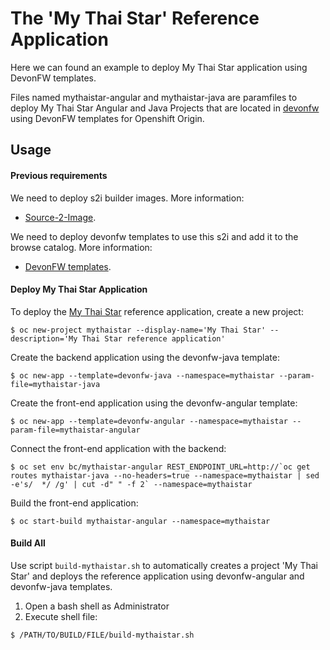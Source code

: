 # The 'My Thai Star' Reference Application

Here we can found an example to deploy My Thai Star application using DevonFW templates.

Files named mythaistar-angular and mythaistar-java are paramfiles to deploy My Thai Star Angular and Java Projects that are located in [devonfw](https://github.com/devonfw/my-thai-star) using DevonFW templates for Openshift Origin.

## Usage

#### Previous requirements

We need to deploy s2i builder images. More information:
- [Source-2-Image](https://github.com/oasp/s2i#deploy-the-source-2-image-builder-images).

We need to deploy devonfw templates to use this s2i and add it to the browse catalog. More information:
- [DevonFW templates](./devonfw#how-to-use).

#### Deploy My Thai Star Application

To deploy the [My Thai Star](https://github.com/oasp/my-thai-star) reference application, create a new project:

    $ oc new-project mythaistar --display-name='My Thai Star' --description='My Thai Star reference application'

Create the backend application using the devonfw-java template:

    $ oc new-app --template=devonfw-java --namespace=mythaistar --param-file=mythaistar-java

Create the front-end application using the devonfw-angular template:

    $ oc new-app --template=devonfw-angular --namespace=mythaistar --param-file=mythaistar-angular

Connect the front-end application with the backend:

    $ oc set env bc/mythaistar-angular REST_ENDPOINT_URL=http://`oc get routes mythaistar-java --no-headers=true --namespace=mythaistar | sed -e's/  */ /g' | cut -d" " -f 2` --namespace=mythaistar

Build the front-end application:

    $ oc start-build mythaistar-angular --namespace=mythaistar

#### Build All

Use script `build-mythaistar.sh` to automatically creates a project 'My Thai Star' and deploys the reference application using devonfw-angular and devonfw-java templates.

1. Open a bash shell as Administrator
2. Execute shell file: 

`$ /PATH/TO/BUILD/FILE/build-mythaistar.sh`
